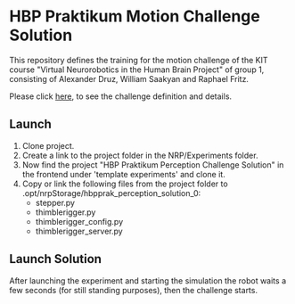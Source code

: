 # HBP Praktikum Motion Challenge Solution
This repository defines the training for the motion challenge of the KIT course "Virtual Neurorobotics in the Human Brain Project" of group 1, consisting of Alexander Druz, William Saakyan and Raphael Fritz. 

Please click [here](https://github.com/HBPNeurorobotics/hbpprak_motion), to see the challenge definition and details.

## Launch
1. Clone project.
2. Create a link to the project folder in the NRP/Experiments folder.
3. Now find the project "HBP Praktikum Perception Challenge Solution" in the frontend under 'template experiments' and clone it.
4. Copy or link the following files from the project folder to .opt/nrpStorage/hbpprak_perception_solution_0:
    - stepper.py
    - thimblerigger.py
    - thimblerigger_config.py
    - thimblerigger_server.py

## Launch Solution
After launching the experiment and starting the simulation the robot waits a few seconds (for still standing purposes), then the challenge starts.
